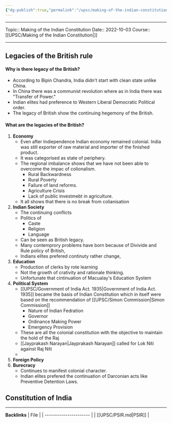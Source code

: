 ```yaml
---
{"dg-publish":true,"permalink":"/upsc/making-of-the-indian-constitution/","dgHomeLink":true,"dgPassFrontmatter":false}
---
```


----
Topic:: Making of the Indian Constitution
Date:: 2022-10-03
Course:: [[UPSC/Making of the Indian Constitution|]] 

----
## Legacies of the British rule
#### Why is there legacy of the British?
- According to Bipin Chandra, India didn't start with clean state unlike China. 
- In China there was a communist revolution where as in India there was "Transfer of Power."
- Indian elites had preference to Western Liberal Democratic Political order.
- The legacy of British show the continuing hegemony of the British. 

#### What are the legacies of the British?
1. **Economy** 
   - Even after Indiependence Indian economy remained colonial. India was still exporter of raw material and importer of the finished product. 
   - It was categorised as state of periphery. 
   - The regional imbalance shows that we have not been able to overcome the impac of colionalism. 
      - Rural Backwardness 
      - Rural Poverty 
      - Failure of land reforms. 
      - Agriculture Crisis
      - Lack of public investmebt in agriculture. 
   - It all shows that there is no break from colianisation 
2. **Indian Society**
   - The continuing conflicts
   - Politics of 
	   - Caste
	   - Religion 
	   - Language
	- Can be seen as  British legacy. 
	- Many contemprory problems have born because of Divivide and Rule policy of British, 
	- Indians elites prefered continuty rather change, 
3. **Education** 
   - Production of clerks by rote learning
   - Not the growth of crativity and rationale thinking.
   - Unfortunate that cintinuation of Macualay's Education System 
4. **Political System** 
   - [[UPSC/Government of India Act. 1935|Government of India Act. 1935]] became the basis of Indian Constitution which in itself were based on the recommendation of [[UPSC/Simon Commission|Simon Commission]] 
	   - Nature of Indian Fedration 
	   - Governor 
	   - Ordinance Making Power 
	   - Emergency Provision 
   - These are all the colonial constitution with the objective to maintain the hold of the Raj 
   - [[Jayprakash Narayan|Jayprakash Narayan]] called for Lok Niti against Raj Niti
   - 
5. **Foreign Policy** 
6. **Burecracy**
   - Continues to manifest colonial character. 
   - Indian elites prefered the continuation of Darconian acts like Preventive Detention Laws.
## Constitution of India


---
**Backlinks**
| File                   |
| ---------------------- |
| [[UPSC/PSIR.md\|PSIR]] |



